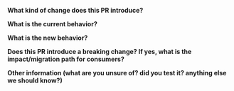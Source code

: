 **What kind of change does this PR introduce?**


**What is the current behavior?**


**What is the new behavior?**


**Does this PR introduce a breaking change? If yes, what is the impact/migration path for consumers?**


**Other information (what are you unsure of? did you test it? anything else we should know?)**